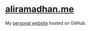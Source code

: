 # [aliramadhan.me](https://aliramadhan.me/)

My [personal website](https://aliramadhan.me/) hosted on GitHub.

